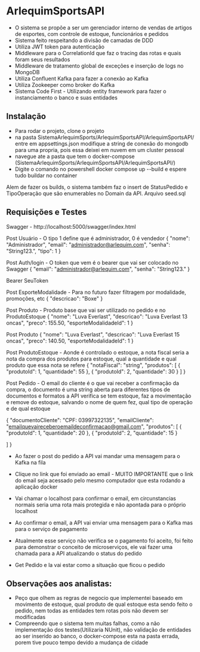 # ArlequimSportsAPI

- O sistema se propõe a ser um gerenciador interno de vendas de artigos de esportes, com controle de estoque, funcionários e pedidos
- Sistema feito respeitando a divisão de camadas de DDD
- Utiliza JWT token para autenticação
- Middleware para o CorrelationId que faz o tracing das rotas e quais foram seus resultados
- Middleware de tratamento global de exceções e inserção de logs no MongoDB
- Utiliza Confluent Kafka para fazer a conexão ao Kafka
- Utiliza Zookeeper como broker do Kafka
- Sistema Code First - Utilizando entity framework para fazer o instanciamento o banco e suas entidades

## Instalação

- Para rodar o projeto, clone o projeto
- na pasta SistemaArlequimSports/ArlequimSportsAPI/ArlequimSportsAPI/ entre em appsettings.json  modifique a string de conexão do mongodb para uma propria, pois essa deixei em nuvem em um cluster pessoal
- navegue ate a pasta que tem o docker-compose (SistemaArlequimSports/ArlequimSportsAPI/ArlequimSportsAPI/)
- Digite o comando no powershell docker compose up --build e espere tudo buildar no container

Alem de fazer os builds, o sistema também faz o insert de StatusPedido e TipoOperação que são enumerables no Domain da API. Arquivo seed.sql

## Requisições e Testes 

Swagger - http://localhost:5000/swagger/index.html

Post Usuário - O tipo 1 define que é administrador, 0 é vendedor
{
  "nome": "Administrador",
  "email": "administrador@arlequim.com",
  "senha": "String123.",
  "tipo": 1
}

Post Auth/login - O token que vem é o bearer que vai ser colocado no Swagger 
{
  "email": "administrador@arlequim.com",
  "senha": "String123."
}

Bearer SeuToken

Post EsporteModalidade - Para no futuro fazer filtragem por modalidade, promoções, etc
{
  "descricao": "Boxe"
}

Post Produto - Produto base que vai ser utilizado no pedido e no ProdutoEstoque
{
  "nome": "Luva Everlast",
  "descricao": "Luva Everlast 13 oncas",
  "preco": 155.50,
  "esporteModalidadeId": 1
}

Post Produto 
{
  "nome": "Luva Everlast",
  "descricao": "Luva Everlast 15 oncas",
  "preco": 140.50,
  "esporteModalidadeId": 1
}

Post ProdutoEstoque - Aonde é controlado o estoque, a nota fiscal seria a nota da compra dos produtos para estoque, qual a quantidade e qual produto que essa nota se refere
{
  "notaFiscal": "string",
  "produtos": [
    {
      "produtoId": 1,
      "quantidade": 55
    },
    {
      "produtoId": 2,
      "quantidade": 30
    }
  ]
}

Post Pedido - O email do cliente é o que vai receber a confirmação da compra, o documento é uma string aberta para diferentes tipos de documentos e formatos
a API verifica se tem estoque, faz a movimentação e remove do estoque, salvando o nome de quem fez, qual tipo de operação e de qual estoque

{
  "documentoCliente": "CPF: 03997322135",
  "emailCliente": "emailquevaireceberoemaildeconfirmacao@gmail.com",
  "produtos": [
    {
      "produtoId": 1,
      "quantidade": 20
    },
    {
      "produtoId": 2,
      "quantidade": 15
    }

  ]
}

- Ao fazer o post do pedido a API vai mandar uma mensagem para o Kafka na fila

- Clique no link que foi enviado ao email - MUITO IMPORTANTE que o link do email seja acessado pelo mesmo computador que esta rodando a aplicação docker

- Vai chamar o localhost para confirmar o email, em circunstancias normais seria uma rota mais protegida e não apontada para o próprio localhost

- Ao confirmar o email, a API vai enviar uma mensagem para o Kafka mas para o serviço de pagamento

- Atualmente esse serviço não verifica se o pagamento foi aceito, foi feito para demonstrar o conceito de microserviços, ele vai fazer uma chamada para a API atualizando o status do pedido

- Get Pedido e la vai estar como a situação que ficou o pedido

## Observações aos analistas:

- Peço que olhem as regras de negocio que implementei baseado em movimento de estoque, qual produto de qual estoque esta sendo feito o pedido, nem todas as entidades tem rotas pois não devem ser modificadas
- Compreendo que o sistema tem muitas falhas, como a não implementação dos testes(Utilizaria NUnit), não validação de entidades ao ser inserido ao banco, o docker-compose esta na pasta errada, porem tive pouco tempo devido a mudança de cidade

